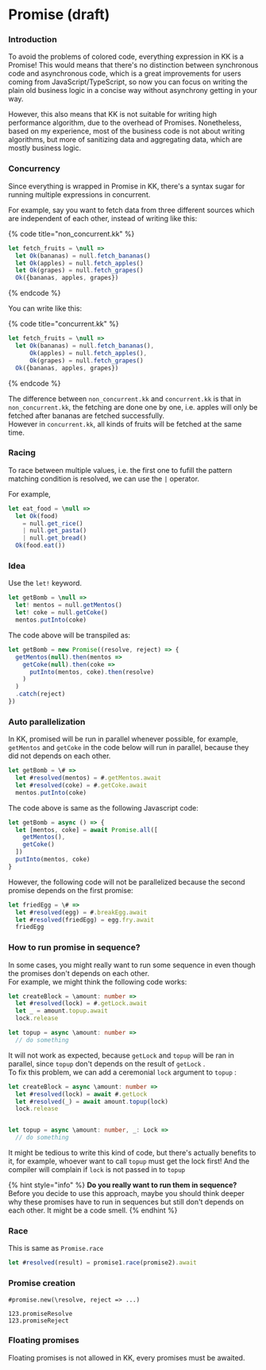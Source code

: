 # Promise \(draft\)

### Introduction

To avoid the problems of colored code, everything expression in KK is a Promise! This would means that there's no distinction between synchronous code and asynchronous code, which is a great improvements for users coming from JavaScript/TypeScript, so now you can focus on writing the plain old business logic in a concise way without asynchrony getting in your way.  

However, this also means that KK is not suitable for writing high performance algorithm, due to the overhead of Promises. Nonetheless, based on my experience, most of the business code is not about writing algorithms, but more of sanitizing data and aggregating data, which are mostly business logic.

### Concurrency

Since everything is wrapped in Promise in KK, there's a syntax sugar for running multiple expressions in concurrent.

For example, say you want to fetch data from three different sources which are independent of each other, instead of writing like this:

{% code title="non\_concurrent.kk" %}
```typescript
let fetch_fruits = \null =>
  let Ok(bananas) = null.fetch_bananas()
  let Ok(apples) = null.fetch_apples()
  let Ok(grapes) = null.fetch_grapes()
  Ok({bananas, apples, grapes})
```
{% endcode %}

You can write like this:

{% code title="concurrent.kk" %}
```typescript
let fetch_fruits = \null =>
  let Ok(bananas) = null.fetch_bananas(),
      Ok(apples) = null.fetch_apples(),
      Ok(grapes) = null.fetch_grapes()
  Ok({bananas, apples, grapes})
```
{% endcode %}

The difference between `non_concurrent.kk` and `concurrent.kk` is that in `non_concurrent.kk`, the fetching are done one by one, i.e. apples will only be fetched after bananas are fetched successfully.    
However in `concurrent.kk`, all kinds of fruits will be fetched at the same time.  

### Racing

To race between multiple values, i.e. the first one to fufill the pattern matching condition is resolved, we can use the `|` operator.  

For example,

```typescript
let eat_food = \null =>
  let Ok(food) 
    = null.get_rice()
    | null.get_pasta()
    | null.get_bread()
  Ok(food.eat())
```

### Idea

Use the `let!` keyword.

```typescript
let getBomb = \null =>
  let! mentos = null.getMentos()
  let! coke = null.getCoke()
  mentos.putInto(coke)
```

The code above will be transpiled as:

```javascript
let getBomb = new Promise((resolve, reject) => {
  getMentos(null).then(mentos => 
    getCoke(null).then(coke => 
      putInto(mentos, coke).then(resolve)
    )
  )
  .catch(reject)
})
```

### Auto parallelization

In KK, promised will be run in parallel whenever possible, for example, `getMentos` and `getCoke` in the code below will run in parallel, because they did not depends on each other.

```typescript
let getBomb = \# => 
  let #resolved(mentos) = #.getMentos.await
  let #resolved(coke) = #.getCoke.await
  mentos.putInto(coke)
```

The code above is same as the following Javascript code:

```typescript
let getBomb = async () => {
  let [mentos, coke] = await Promise.all([
    getMentos(),
    getCoke()
  ])
  putInto(mentos, coke)
}
```

However, the following code will not be parallelized because the second promise depends on the first promise:

```typescript
let friedEgg = \# => 
  let #resolved(egg) = #.breakEgg.await
  let #resolved(friedEgg) = egg.fry.await
  friedEgg

```

### How to run promise in sequence?

In some cases, you might really want to run some sequence in even though the promises don't depends on each other.  
For example, we might think the following code works:

```typescript
let createBlock = \amount: number => 
  let #resolved(lock) = #.getLock.await
  let _ = amount.topup.await
  lock.release

let topup = async \amount: number => 
  // do something

```

It will not work as expected, because `getLock` and `topup` will be ran in parallel, since `topup` don't depends on the result of `getLock` .   
To fix this problem, we can add a ceremonial `lock` argument to `topup` :

```typescript
let createBlock = async \amount: number => 
  let #resolved(lock) = await #.getLock
  let #resolved(_) = await amount.topup(lock)
  lock.release


let topup = async \amount: number, _: Lock => 
  // do something

```

It might be tedious to write this kind of code, but there's actually benefits to it, for example, whoever want to call `topup` must get the lock first! And the compiler will complain if `lock` is not passed in to `topup`

{% hint style="info" %}
**Do you really want to run them in sequence?**  
Before you decide to use this approach, maybe you should think deeper why these promises have to run in sequences but still don't depends on each other. It might be a code smell.
{% endhint %}

### Race

This is same as `Promise.race`

```typescript
let #resolved(result) = promise1.race(promise2).await
```

### Promise creation

```text
#promise.new(\resolve, reject => ...)

123.promiseResolve
123.promiseReject
```

### Floating promises

Floating promises is not allowed in KK, every promises must be awaited.

